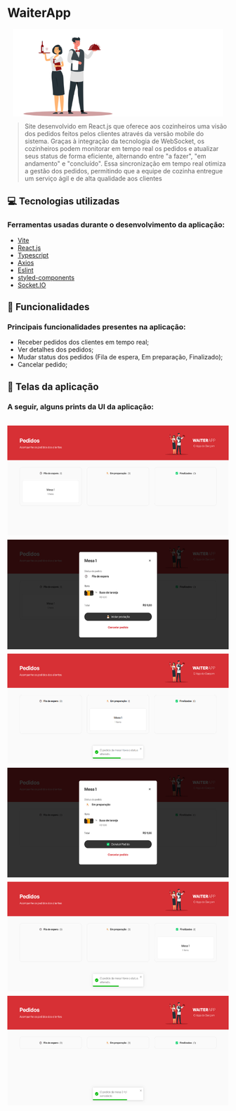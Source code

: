 # WaiterApp

<div style="display:flex; justify-content:center">
  <img height="200" src="./src/assets/images/logo.svg" alt="Exemplo imagem">
</div>

> Site desenvolvido em React.js que oferece aos cozinheiros uma visão dos pedidos feitos pelos clientes através da versão mobile do sistema. Graças à integração da tecnologia de WebSocket, os cozinheiros podem monitorar em tempo real os pedidos e atualizar seus status de forma eficiente, alternando entre "a fazer", "em andamento" e "concluído". Essa sincronização em tempo real otimiza a gestão dos pedidos, permitindo que a equipe de cozinha entregue um serviço ágil e de alta qualidade aos clientes

## 💻 Tecnologias utilizadas

### Ferramentas usadas durante o desenvolvimento da aplicação:

-   [Vite](https://vitejs.dev/)
-   [React.js](https://react.dev/)
-   [Typescript](https://www.typescriptlang.org/)
-   [Axios](https://axios-http.com/ptbr/docs/intro)
-   [Eslint](https://eslint.org/)
-   [styled-components](https://styled-components.com/)
-   [Socket.IO](https://socket.io/)

## 📲 Funcionalidades

### Principais funcionalidades presentes na aplicação:

-   Receber pedidos dos clientes em tempo real;
-   Ver detalhes dos pedidos;
-   Mudar status dos pedidos (Fila de espera, Em preparação, Finalizado);
-   Cancelar pedido;

## 🎨 Telas da aplicação

### A seguir, alguns prints da UI da aplicação:

<br/>

<div style="display: flex; flex-wrap: wrap; gap: 10px;">
<img height="250" src="./src/assets/readme_images/tela_inicial.png"/>
<img height="250" src="./src/assets/readme_images/detalhe_pedido.png"/>
<img height="250" src="./src/assets/readme_images/muda_status.png"/>
<img height="250" src="./src/assets/readme_images/concluir.png"/>
<img height="250" src="./src/assets/readme_images/concluido_pedido.png"/>
<img height="250" src="./src/assets/readme_images/cancelado.png"/>

</div>

##
